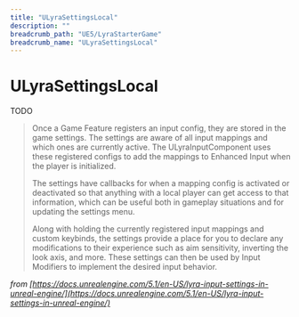```yaml
---
title: "ULyraSettingsLocal"
description: ""
breadcrumb_path: "UE5/LyraStarterGame"
breadcrumb_name: "ULyraSettingsLocal"
---
```


# ULyraSettingsLocal


<todo>TODO</todo>


> Once a Game Feature registers an input config, they are stored in the game settings. The settings are aware of all input mappings and which ones are currently active. The ULyraInputComponent uses these registered configs to add the mappings to Enhanced Input when the player is initialized.
>
> The settings have callbacks for when a mapping config is activated or deactivated so that anything with a local player can get access to that information, which can be useful both in gameplay situations and for updating the settings menu.
>
> Along with holding the currently registered input mappings and custom keybinds, the settings provide a place for you to declare any modifications to their experience such as aim sensitivity, inverting the look axis, and more. These settings can then be used by Input Modifiers to implement the desired input behavior.

*from [https://docs.unrealengine.com/5.1/en-US/lyra-input-settings-in-unreal-engine/](https://docs.unrealengine.com/5.1/en-US/lyra-input-settings-in-unreal-engine/)*
